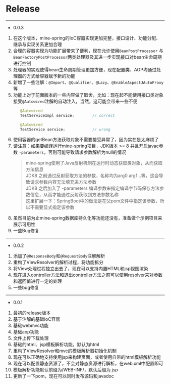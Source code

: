 # Release

---

- 0.0.3

1. 在这个版本，mine-spring的IoC容器实现更加完整，接口设计、功能分配、继承与实现关系更加合理
2. 合理的容器实现为功能扩展带来了便利，现在允许使用`BeanPostProcessor` 与 `BeanFactoryPostProcessor`两类处理器及其进一步实现接口对bean生命周期进行控制
3. 处理器的实现使得bean生命周期管理更加方便，现在配置类、AOP均通过处理器的方式给容器赋予新的功能
4. 新增了一些注解：`@Import`、`@Qualifier`、`@Lazy`、`@EnableAspectJAutoProxy`等
5. 功能上对于前面版本的一些内容做了取舍，比如：现在起不能使用接口类对象接受`@Autowired`注解的自动注入，当然，这可能会带来一些不便
    ```java
       @Autowired
       TestServiceImpl service;        // correct
   
       @Autowired
       TestService service;            // wrong
    ```
6. 使用容器的getBean方法获取对象不需要接受异常了，因为实在是太麻烦了
7. 请注意：如果要编译运行mine-spring项目，JDK版本 >= 8 并且开启javac参数 `-parameters`，否则可能导致请求参数解析为null的情况
    > mine-spring使用了Java反射机制在运行时动态获取类对象，从而获取方法信息  
     JDK8 之前通过反射获取方法的参数，名称均为arg0 arg1...等，这会导致请求参数内容无法填充进方法参数  
     JDK8 之后加入了 -parameters 编译参数来指定编译字节码保存方法参数信息，从而才能通过反射获取到方法参数名称  
     这里扩展一下：SpringBoot中的做法是在父pom文件中指定该参数，所以不需要显式指定该参数
7. 虽然目前为止mine-spring数据库持久化等功能还没有，准备做个示例项目来展示可用性
8. 一些Bug修复

---

- 0.0.2

1. 添加了`@ResponseBody`和`@RequestBody`注解解析
2. 重构了ViewResolver的解析过程，将功能拆分
3. 将View处理过程独立出去了，现在可以支持内置HTML和jsp视图渲染
4. 现在进入controller方法和退出controller方法之前可以使用resolver来对参数和返回值进行一定的处理
5. 一些bug修复

---

- 0.0.1

1. 最初的release版本
2. 基于注解的基础IoC容器
3. 基础webmvc功能
4. 基础aop功能
5. 文件上传下载处理
6. 基础的html、jsp模板解析功能，默认为html
7. 重构了ViewResolver和mvc的模板解析器初始化机制
8. 现在可以正确地支持使用jsp来构建页面，或者使用自带的html模板解析功能
9. 现在可以配置静态资源了，不会对静态资源进行解析，在web.xml中配置即可
10. 模板解析功能默认前缀为/WEB-INF/，默认后缀为.jsp
11. 更新了一下pom，现在可以同时发布源码和javadoc